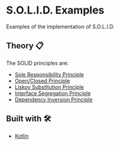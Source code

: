 # S.O.L.I.D. Examples

Examples of the implementation of S.O.L.I.D.

## Theory 📋
The SOLID principles are:

* [Sole Responsibility Principle](https://github.com/mier48/SOLID-Examples/tree/main/app/src/main/java/com/example/solid_examples/srp)
* [Open/Closed Principle](https://github.com/mier48/SOLID-Examples/tree/main/app/src/main/java/com/example/solid_examples/ocp)
* [Liskov Substitution Principle](https://github.com/mier48/SOLID-Examples/tree/main/app/src/main/java/com/example/solid_examples/lsp)
* [Interface Segregation Principle](https://github.com/mier48/SOLID-Examples/tree/main/app/src/main/java/com/example/solid_examples/isp)
* [Dependency Inversion Principle](https://github.com/mier48/SOLID-Examples/tree/main/app/src/main/java/com/example/solid_examples/dip)

## Built with 🛠️
* [Kotlin](https://kotlinlang.org/)